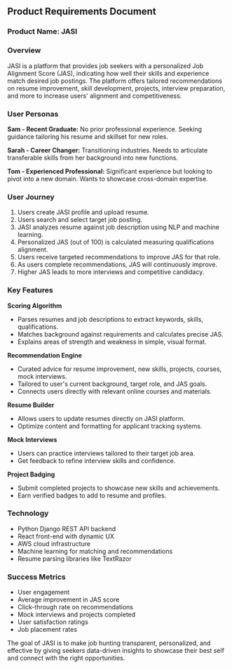 ## Product Requirements Document

### Product Name: JASI 

### Overview

JASI is a platform that provides job seekers with a personalized Job Alignment Score (JAS), indicating how well their skills and experience match desired job postings. The platform offers tailored recommendations on resume improvement, skill development, projects, interview preparation, and more to increase users' alignment and competitiveness.

### User Personas

**Sam - Recent Graduate:** No prior professional experience. Seeking guidance tailoring his resume and skillset for new roles.

**Sarah - Career Changer:** Transitioning industries. Needs to articulate transferable skills from her background into new functions. 

**Tom - Experienced Professional:** Significant experience but looking to pivot into a new domain. Wants to showcase cross-domain expertise.

### User Journey

1. Users create JASI profile and upload resume.
2. Users search and select target job posting.
3. JASI analyzes resume against job description using NLP and machine learning. 
4. Personalized JAS (out of 100) is calculated measuring qualifications alignment.
5. Users receive targeted recommendations to improve JAS for that role.
6. As users complete recommendations, JAS will continuously improve.
7. Higher JAS leads to more interviews and competitive candidacy. 

### Key Features

**Scoring Algorithm**

- Parses resumes and job descriptions to extract keywords, skills, qualifications.
- Matches background against requirements and calculates precise JAS.
- Explains areas of strength and weakness in simple, visual format. 

**Recommendation Engine** 

- Curated advice for resume improvement, new skills, projects, courses, mock interviews.
- Tailored to user's current background, target role, and JAS goals.
- Connects users directly with relevant online courses and materials.

**Resume Builder**

- Allows users to update resumes directly on JASI platform.
- Optimize content and formatting for applicant tracking systems.

**Mock Interviews**

- Users can practice interviews tailored to their target job area.  
- Get feedback to refine interview skills and confidence.

**Project Badging** 

- Submit completed projects to showcase new skills and achievements.
- Earn verified badges to add to resume and profiles.

### Technology 

- Python Django REST API backend
- React front-end with dynamic UX
- AWS cloud infrastructure
- Machine learning for matching and recommendations 
- Resume parsing libraries like TextRazor

### Success Metrics

- User engagement 
- Average improvement in JAS score
- Click-through rate on recommendations
- Mock interviews and projects completed
- User satisfaction ratings
- Job placement rates

The goal of JASI is to make job hunting transparent, personalized, and effective by giving seekers data-driven insights to showcase their best self and connect with the right opportunities.
